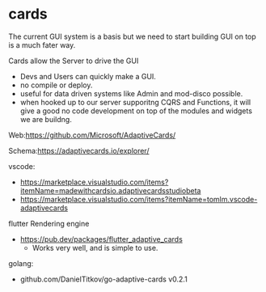 # cards

The current GUI system is a basis but we need to start building GUI on top is a much fater way.

Cards allow the Server to drive the GUI
- Devs and Users can quickly make a GUI.
- no compile or deploy.
- useful for data driven systems like Admin and mod-disco possible.
- when hooked up to our server supporitng CQRS and Functions, it will give a good no code development on top of the modules and widgets we are buildng.

Web:https://github.com/Microsoft/AdaptiveCards/

Schema:https://adaptivecards.io/explorer/

vscode:

- https://marketplace.visualstudio.com/items?itemName=madewithcardsio.adaptivecardsstudiobeta
- https://marketplace.visualstudio.com/items?itemName=tomlm.vscode-adaptivecards



flutter Rendering engine

- https://pub.dev/packages/flutter_adaptive_cards
	- Works very well, and is simple to use.

golang:
- github.com/DanielTitkov/go-adaptive-cards v0.2.1